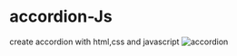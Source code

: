 # accordion-Js
create accordion with html,css and javascript
![accordion](https://user-images.githubusercontent.com/59051643/136770732-9b40318b-01b3-4514-8099-4fb7337d6e41.PNG)
